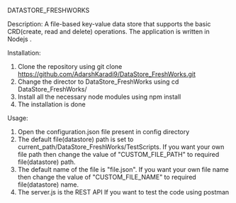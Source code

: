 DATASTORE_FRESHWORKS

Description: 
A file-based key-value data store that supports the basic CRD(create, read and delete) operations. The application is written in Nodejs .

Installation:
1. Clone the repository using git clone https://github.com/AdarshKaradi9/DataStore_FreshWorks.git
2. Change the director to DataStore_FreshWorks using cd DataStore_FreshWorks/
3. Install all the necessary node modules using npm install  
4. The installation is done

Usage:
1. Open the configuration.json file present in config directory
2. The default file(datastore) path is set to current_path/DataStore_FreshWorks/TestScripts. If you want your own file path then change the value of "CUSTOM_FILE_PATH" to required file(datastore) path.
3. The default name of the file is "file.json". If you want your own file name then change the value of "CUSTOM_FILE_NAME" to required file(datastore) name.
4. The server.js is the REST API If you want to test the code using postman 


